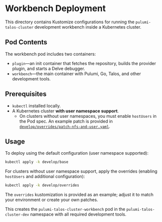 # Workbench Deployment

This directory contains Kustomize configurations for running the `pulumi-talos-cluster` development workbench inside a Kubernetes cluster.

## Pod Contents
The workbench pod includes two containers:
- `plugin`—an init container that fetches the repository, builds the provider plugin, and starts a Delve debugger.
- `workbench`—the main container with Pulumi, Go, Talos, and other development tools.

## Prerequisites
- `kubectl` installed locally.
- A Kubernetes cluster **with user namespace support**.
  - On clusters without user namespaces, you must enable `hostUsers` in the Pod spec. An example patch is provided in [`develop/overrides/patch-nfs-and-user.yaml`](develop/overrides/patch-nfs-and-user.yaml).

## Usage
To deploy using the default configuration (user namespace supported):

```bash
kubectl apply -k develop/base
```

For clusters without user namespace support, apply the overrides (enabling `hostUsers` and additional configuration):

```bash
kubectl apply -k develop/overrides
```

The `overrides` kustomization is provided as an example; adjust it to match your environment or create your own patches.

This creates the `pulumi-talos-cluster-workbench` pod in the `pulumi-talos-cluster-dev` namespace with all required development tools.

